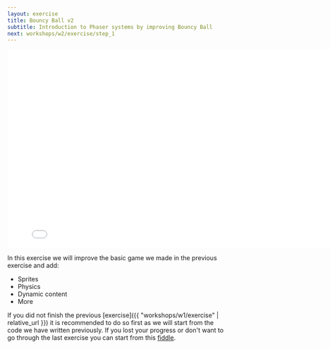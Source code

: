 ```yaml
---
layout: exercise
title: Bouncy Ball v2
subtitle: Introduction to Phaser systems by improving Bouncy Ball
next: workshops/w2/exercise/step_1
---
```

<iframe src="{{ "workshops/w2/exercise/bouncy-ball-2-3" | relative_url }}" height="450" width="800" frameBorder="0"></iframe>

In this exercise we will improve the basic game we made in the previous exercise and add:
* Sprites
* Physics
* Dynamic content
* More

If you did not finish the previous [exercise]({{ "workshops/w1/exercise" | relative_url }}) it is recommended to do so first as we will start from the code we have written previously. If you lost your progress or don't want to go through the last exercise you can start from this <a href="https://jsfiddle.net/theodedeken/9zbpqyck/2/" target="_blank">fiddle</a>.